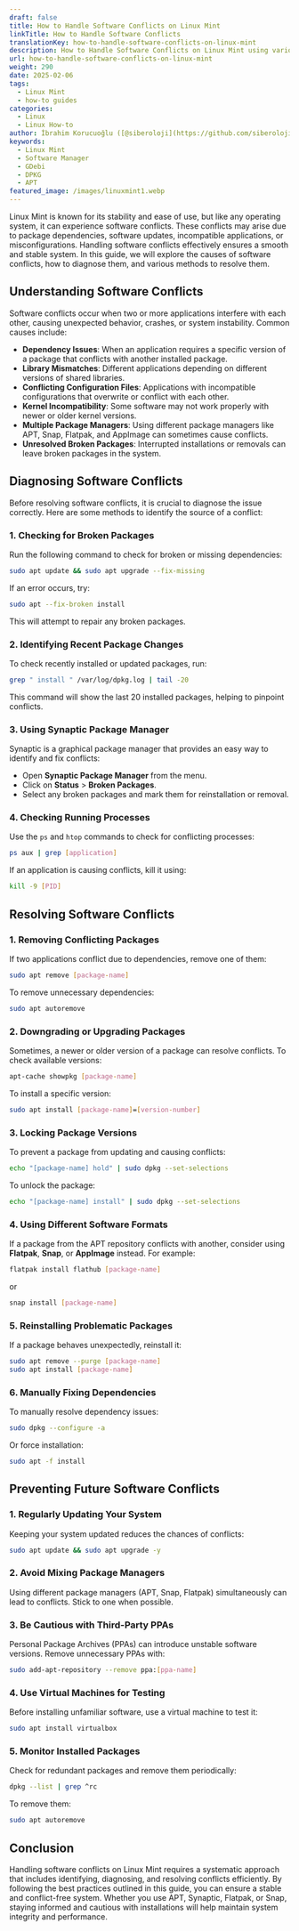 ```yaml
---
draft: false
title: How to Handle Software Conflicts on Linux Mint
linkTitle: How to Handle Software Conflicts
translationKey: how-to-handle-software-conflicts-on-linux-mint
description: How to Handle Software Conflicts on Linux Mint using various methods, including the Software Manager, GDebi, DPKG, and APT.
url: how-to-handle-software-conflicts-on-linux-mint
weight: 290
date: 2025-02-06
tags:
  - Linux Mint
  - how-to guides
categories:
  - Linux
  - Linux How-to
author: İbrahim Korucuoğlu ([@siberoloji](https://github.com/siberoloji))
keywords:
  - Linux Mint
  - Software Manager
  - GDebi
  - DPKG
  - APT
featured_image: /images/linuxmint1.webp
---
```

Linux Mint is known for its stability and ease of use, but like any operating system, it can experience software conflicts. These conflicts may arise due to package dependencies, software updates, incompatible applications, or misconfigurations. Handling software conflicts effectively ensures a smooth and stable system. In this guide, we will explore the causes of software conflicts, how to diagnose them, and various methods to resolve them.

## Understanding Software Conflicts

Software conflicts occur when two or more applications interfere with each other, causing unexpected behavior, crashes, or system instability. Common causes include:

- **Dependency Issues**: When an application requires a specific version of a package that conflicts with another installed package.
- **Library Mismatches**: Different applications depending on different versions of shared libraries.
- **Conflicting Configuration Files**: Applications with incompatible configurations that overwrite or conflict with each other.
- **Kernel Incompatibility**: Some software may not work properly with newer or older kernel versions.
- **Multiple Package Managers**: Using different package managers like APT, Snap, Flatpak, and AppImage can sometimes cause conflicts.
- **Unresolved Broken Packages**: Interrupted installations or removals can leave broken packages in the system.

## Diagnosing Software Conflicts

Before resolving software conflicts, it is crucial to diagnose the issue correctly. Here are some methods to identify the source of a conflict:

### 1. Checking for Broken Packages

Run the following command to check for broken or missing dependencies:

```bash
sudo apt update && sudo apt upgrade --fix-missing
```

If an error occurs, try:

```bash
sudo apt --fix-broken install
```

This will attempt to repair any broken packages.

### 2. Identifying Recent Package Changes

To check recently installed or updated packages, run:

```bash
grep " install " /var/log/dpkg.log | tail -20
```

This command will show the last 20 installed packages, helping to pinpoint conflicts.

### 3. Using Synaptic Package Manager

Synaptic is a graphical package manager that provides an easy way to identify and fix conflicts:

- Open **Synaptic Package Manager** from the menu.
- Click on **Status** > **Broken Packages**.
- Select any broken packages and mark them for reinstallation or removal.

### 4. Checking Running Processes

Use the `ps` and `htop` commands to check for conflicting processes:

```bash
ps aux | grep [application]
```

If an application is causing conflicts, kill it using:

```bash
kill -9 [PID]
```

## Resolving Software Conflicts

### 1. Removing Conflicting Packages

If two applications conflict due to dependencies, remove one of them:

```bash
sudo apt remove [package-name]
```

To remove unnecessary dependencies:

```bash
sudo apt autoremove
```

### 2. Downgrading or Upgrading Packages

Sometimes, a newer or older version of a package can resolve conflicts. To check available versions:

```bash
apt-cache showpkg [package-name]
```

To install a specific version:

```bash
sudo apt install [package-name]=[version-number]
```

### 3. Locking Package Versions

To prevent a package from updating and causing conflicts:

```bash
echo "[package-name] hold" | sudo dpkg --set-selections
```

To unlock the package:

```bash
echo "[package-name] install" | sudo dpkg --set-selections
```

### 4. Using Different Software Formats

If a package from the APT repository conflicts with another, consider using **Flatpak**, **Snap**, or **AppImage** instead. For example:

```bash
flatpak install flathub [package-name]
```

or

```bash
snap install [package-name]
```

### 5. Reinstalling Problematic Packages

If a package behaves unexpectedly, reinstall it:

```bash
sudo apt remove --purge [package-name]
sudo apt install [package-name]
```

### 6. Manually Fixing Dependencies

To manually resolve dependency issues:

```bash
sudo dpkg --configure -a
```

Or force installation:

```bash
sudo apt -f install
```

## Preventing Future Software Conflicts

### 1. Regularly Updating Your System

Keeping your system updated reduces the chances of conflicts:

```bash
sudo apt update && sudo apt upgrade -y
```

### 2. Avoid Mixing Package Managers

Using different package managers (APT, Snap, Flatpak) simultaneously can lead to conflicts. Stick to one when possible.

### 3. Be Cautious with Third-Party PPAs

Personal Package Archives (PPAs) can introduce unstable software versions. Remove unnecessary PPAs with:

```bash
sudo add-apt-repository --remove ppa:[ppa-name]
```

### 4. Use Virtual Machines for Testing

Before installing unfamiliar software, use a virtual machine to test it:

```bash
sudo apt install virtualbox
```

### 5. Monitor Installed Packages

Check for redundant packages and remove them periodically:

```bash
dpkg --list | grep ^rc
```

To remove them:

```bash
sudo apt autoremove
```

## Conclusion

Handling software conflicts on Linux Mint requires a systematic approach that includes identifying, diagnosing, and resolving conflicts efficiently. By following the best practices outlined in this guide, you can ensure a stable and conflict-free system. Whether you use APT, Synaptic, Flatpak, or Snap, staying informed and cautious with installations will help maintain system integrity and performance.

